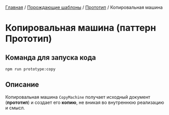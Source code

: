 [Главная](../../../#readme) / [Порождающие шаблоны](../../#readme) / [Прототип](../#readme) / Копировальная машина

# Копировальная машина (паттерн Прототип)

## Команда для запуска кода

```
npm run prototype:copy
```

## Описание

Копировальная машина `CopyMachine` получает исходный документ (**прототип**) и создает его **копию**, не вникая во внутреннюю реализацию и смысл.
